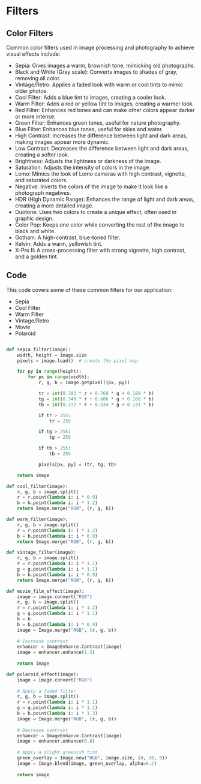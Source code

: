 # Filters

## Color Filters

Common color filters used in image processing and photography to achieve visual effects include:

- Sepia: Gives images a warm, brownish tone, mimicking old photographs.
- Black and White (Gray scale): Converts images to shades of gray, removing all color.
- Vintage/Retro: Applies a faded look with warm or cool tints to mimic older photos.
- Cool Filter: Adds a blue tint to images, creating a cooler look.
- Warm Filter: Adds a red or yellow tint to images, creating a warmer look.
- Red Filter: Enhances red tones and can make other colors appear darker or more intense.
- Green Filter: Enhances green tones, useful for nature photography.
- Blue Filter: Enhances blue tones, useful for skies and water.
- High Contrast: Increases the difference between light and dark areas, making images appear more dynamic.
- Low Contrast: Decreases the difference between light and dark areas, creating a softer look.
- Brightness: Adjusts the lightness or darkness of the image.
- Saturation: Adjusts the intensity of colors in the image.
- Lomo: Mimics the look of Lomo cameras with high contrast, vignette, and saturated colors.
- Negative: Inverts the colors of the image to make it look like a photograph negatives.
- HDR (High Dynamic Range): Enhances the range of light and dark areas, creating a more detailed image.
- Duotone: Uses two colors to create a unique effect, often used in graphic design.
- Color Pop: Keeps one color while converting the rest of the image to black and white.
- Gotham: A high-contrast, blue-toned filter.
- Kelvin: Adds a warm, yellowish tint.
- X-Pro II: A cross-processing filter with strong vignette, high contrast, and a golden tint.

## Code

This code covers some of these common filters for our application:

- Sepia
- Cool Filter
- Warm Filter
- Vintage/Retro
- Movie
- Polaroid

```Python

def sepia_filter(image):
    width, height = image.size
    pixels = image.load()  # create the pixel map

    for py in range(height):
        for px in range(width):
            r, g, b = image.getpixel((px, py))

            tr = int(0.393 * r + 0.769 * g + 0.189 * b)
            tg = int(0.349 * r + 0.686 * g + 0.168 * b)
            tb = int(0.272 * r + 0.534 * g + 0.131 * b)

            if tr > 255:
                tr = 255

            if tg > 255:
                tg = 255

            if tb > 255:
                tb = 255

            pixels[px, py] = (tr, tg, tb)

    return image

def cool_filter(image):
    r, g, b = image.split()
    r = r.point(lambda i: i * 0.9)
    b = b.point(lambda i: i * 1.2)
    return Image.merge("RGB", (r, g, b))

def warm_filter(image):
    r, g, b = image.split()
    r = r.point(lambda i: i * 1.2)
    b = b.point(lambda i: i * 0.9)
    return Image.merge("RGB", (r, g, b))

def vintage_filter(image):
    r, g, b = image.split()
    r = r.point(lambda i: i * 1.1)
    g = g.point(lambda i: i * 1.1)
    b = b.point(lambda i: i * 0.9)
    return Image.merge("RGB", (r, g, b))

def movie_film_effect(image):
    image = image.convert("RGB")
    r, g, b = image.split()
    r = r.point(lambda i: i * 1.2)
    g = g.point(lambda i: i * 1.1)
    b = b
    b = b.point(lambda i: i * 0.9)
    image = Image.merge("RGB", (r, g, b))
    
    # Increase contrast
    enhancer = ImageEnhance.Contrast(image)
    image = enhancer.enhance(1.5)
    
    return image

def polaroid_effect(image):
    image = image.convert("RGB")
    
    # Apply a faded filter
    r, g, b = image.split()
    r = r.point(lambda i: i * 1.1)
    g = g.point(lambda i: i * 1.1)
    b = b.point(lambda i: i * 1.3)
    image = Image.merge("RGB", (r, g, b))
    
    # Decrease contrast
    enhancer = ImageEnhance.Contrast(image)
    image = enhancer.enhance(0.8)
    
    # Apply a slight greenish tint
    green_overlay = Image.new("RGB", image.size, (0, 50, 0))
    image = Image.blend(image, green_overlay, alpha=0.2)
    
    return image
```
